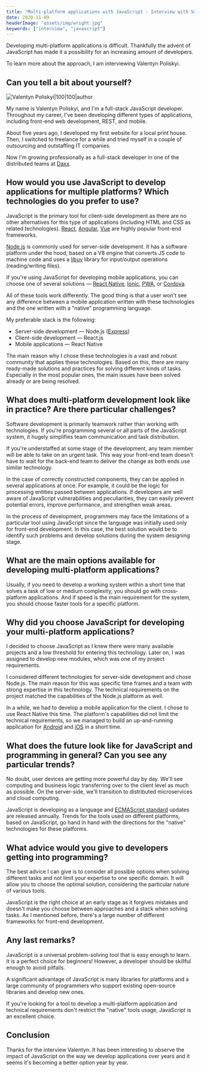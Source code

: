 ```yaml
---
title: "Multi-platform applications with JavaScript - Interview with Valentyn Poliskyi"
date: 2020-11-09
headerImage: "assets/img/wright.jpg"
keywords: ["interview", "javascript"]
---
```


Developing multi-platform applications is difficult. Thankfully the advent of JavaScript has made it a possibility for an increasing amount of developers.

To learn more about the approach, I am interviewing Valentyn Poliskyi.

## Can you tell a bit about yourself?

![Valentyn Poliskyi|100|100|author](assets/img/valentyn.jpg)

My name is Valentyn Poliskyi, and I'm a full-stack JavaScript developer. Throughout my career, I've been developing different types of applications, including front-end web development, REST, and mobile.

About five years ago, I developed my first website for a local print house. Then, I switched to freelance for a while and tried myself in a couple of outsourcing and outstaffing IT companies.

Now I'm growing professionally as a full-stack developer in one of the distributed teams at [Daxx](https://www.daxx.com/).

## How would you use JavaScript to develop applications for multiple platforms? Which technologies do you prefer to use?

JavaScript is the primary tool for client-side development as there are no other alternatives for this type of applications (including HTML and CSS as related technologies). [React](https://reactjs.org/), [Angular](https://angular.io/), [Vue](https://vuejs.org/) are highly popular front-end frameworks.

[Node.js](https://nodejs.org/) is commonly used for server-side development. It has a software platform under the hood, based on a V8 engine that converts JS code to machine code and uses a [libuv](https://libuv.org/) library for input/output operations (reading/writing files).

If you're using JavaScript for developing mobile applications, you can choose one of several solutions — [React Native](https://reactnative.dev/), [Ionic](https://ionicframework.com/), [PWA](https://developers.google.com/web/ilt/pwa), or [Cordova](https://cordova.apache.org/).

All of these tools work differently. The good thing is that a user won't see any difference between a mobile application written with these technologies and the one written with a "native" programming language.

My preferable stack is the following:

- Server-side development — Node.js ([Express](https://expressjs.com/))
- Client-side development — React.js
- Mobile applications — React Native

The main reason why I chose these technologies is a vast and robust community that applies these technologies. Based on this, there are many ready-made solutions and practices for solving different kinds of tasks. Especially in the most popular ones, the main issues have been solved already or are being resolved.

## What does multi-platform development look like in practice? Are there particular challenges?

Software development is primarily teamwork rather than working with technologies. If you're programming several or all parts of the JavaScript system, it hugely simplifies team communication and task distribution.

If you're understaffed at some stage of the development, any team member will be able to take on an urgent task. This way your front-end team doesn't have to wait for the back-end team to deliver the change as both ends use similar technology.

In the case of correctly constructed components, they can be applied in several applications at once. For example, it could be the logic for processing entities passed between applications. If developers are well aware of JavaScript vulnerabilities and peculiarities, they can easily prevent potential errors, improve performance, and strengthen weak areas.

In the process of development, programmers may face the limitations of a particular tool using JavaScript since the language was initially used only for front-end development. In this case, the best solution would be to identify such problems and develop solutions during the system designing stage.

## What are the main options available for developing multi-platform applications?

Usually, if you need to develop a working system within a short time that solves a task of low or medium complexity, you should go with cross-platform applications. And if speed is the main requirement for the system, you should choose faster tools for a specific platform.

## Why did you choose JavaScript for developing your multi-platform applications?

I decided to choose JavaScript as I knew there were many available projects and a low threshold for entering this technology. Later on, I was assigned to develop new modules, which was one of my project requirements.

I considered different technologies for server-side development and chose Node.js. The main reason for this was specific time frames and a team with strong expertise in this technology. The technical requirements on the project matched the capabilities of the Node.js platform as well.

In a while, we had to develop a mobile application for the client. I chose to use React Native this time. The platform's capabilities did not limit the technical requirements, so we managed to build an up-and-running application for [Android](https://www.android.com/) and [iOS](https://www.apple.com/ios/) in a short time.

## What does the future look like for JavaScript and programming in general? Can you see any particular trends?

No doubt, user devices are getting more powerful day by day. We'll see computing and business logic transferring over to the client level as much as possible. On the server-side, we'll transition to distributed microservices and cloud computing.

JavaScript is developing as a language and [ECMAScript standard](https://www.ecma-international.org/publications/standards/Ecma-262.htm) updates are released annually. Trends for the tools used on different platforms, based on JavaScript, go hand in hand with the directions for the "native" technologies for these platforms.

## What advice would you give to developers getting into programming?

The best advice I can give is to consider all possible options when solving different tasks and not limit your expertise to one specific domain. It will allow you to choose the optimal solution, considering the particular nature of various tools.

JavaScript is the right choice at an early stage as it forgives mistakes and doesn't make you choose between approaches and a stack when solving tasks. As I mentioned before, there's a large number of different frameworks for front-end development.

## Any last remarks?

JavaScript is a universal problem-solving tool that is easy enough to learn. It is a perfect choice for beginners! However, a developer should be skillful enough to avoid pitfalls.

A significant advantage of JavaScript is many libraries for platforms and a large community of programmers who support existing open-source libraries and develop new ones.

If you're looking for a tool to develop a multi-platform application and technical requirements don't restrict the "native" tools usage, JavaScript is an excellent choice.

## Conclusion

Thanks for the interview Valentyn. It has been interesting to observe the impact of JavaScript on the way we develop applications over years and it seems it's becoming a better option year by year.
